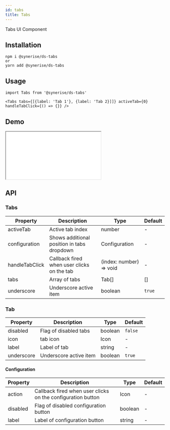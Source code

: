 ```yaml
---
id: tabs
title: Tabs
---
```


Tabs UI Component

## Installation

```
npm i @synerise/ds-tabs
or
yarn add @synerise/ds-tabs
```

## Usage

```
import Tabs from '@synerise/ds-tabs'

<Tabs tabs={[{label: 'Tab 1'}, {label: 'Tab 2}]]} activeTab={0} handleTabClick={() => {}} />

```

## Demo

<iframe src="/storybook-static/iframe.html?id=components-tabs--default"></iframe>

## API

### Tabs

| Property       | Description                                | Type          | Default |
| -------------- | ------------------------------------------ | ------------- | ------- |
| activeTab      | Active tab index                           | number        | -       |
| configuration  | Shows additional position in tabs dropdown | Configuration | -       |
| handleTabClick | Callback fired when user clicks on the tab | (index: number) => void | -       |
| tabs           | Array of tabs                              | Tab[]         | []      |
| underscore     | Underscore active item                     | boolean       | `true`   |

### Tab

| Property   | Description            | Type    | Default |
| ---------- | ---------------------- | ------- | ------- |
| disabled   | Flag of disabled tabs  | boolean | `false`   |
| icon       | tab icon               | Icon    | -       |
| label      | Label of tab           | string  | -       |
| underscore | Underscore active item | boolean | `true`   |

#### Configuration

| Property | Description                                                 | Type    | Default |
| -------- | ----------------------------------------------------------- | ------- | ------- |
| action   | Callback fired when user clicks on the configuration button | Icon    | -       |
| disabled | Flag of disabled configuration button                       | boolean | -       |
| label    | Label of configuration button                               | string  | -       |
